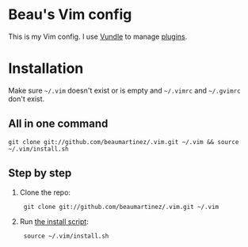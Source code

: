 # Beau's Vim config

This is my Vim config. I use [Vundle][] to manage [plugins][].

[Vundle]: http://github.com/gmarik/vundle
[plugins]: http://github.com/beaumartinez/.vim/blob/master/vundle.sh

# Installation

Make sure `~/.vim` doesn't exist or is empty and `~/.vimrc` and `~/.gvimrc` don't exist.

## All in one command

    git clone git://github.com/beaumartinez/.vim.git ~/.vim && source ~/.vim/install.sh

## Step by step

1. Clone the repo:

        git clone git://github.com/beaumartinez/.vim.git ~/.vim

2. Run [the install script][]:

        source ~/.vim/install.sh

[the install script]: http://github.com/beaumartinez/.vim/blob/master/install.sh

